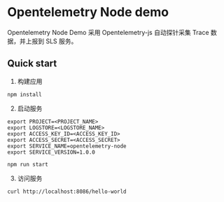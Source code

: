 # Opentelemetry Node demo

Opentelemetry Node Demo 采用 Opentelemetry-js 自动探针采集 Trace 数据，并上报到 SLS 服务。

## Quick start

1. 构建应用

```shell
npm install
```

2. 启动服务

```shell
export PROJECT=<PROJECT_NAME>
export LOGSTORE=<LOGSTORE_NAME>
export ACCESS_KEY_ID=<ACCESS_KEY_ID>
export ACCESS_SECRET=<ACCESS_SECRET>
export SERVICE_NAME=opentelemetry-node
export SERVICE_VERSION=1.0.0

npm run start
```

3. 访问服务

```shell
curl http://localhost:8086/hello-world
```
